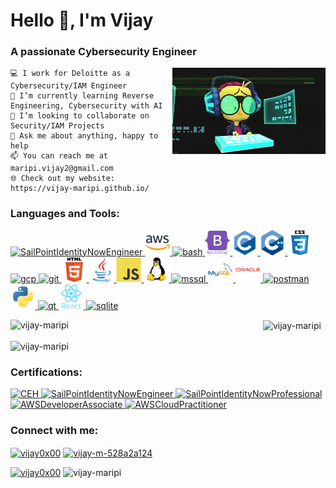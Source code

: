 <h1 align="left">Hello 👋, I'm Vijay</h1>
<h3 align="left">A passionate Cybersecurity Engineer</h3>
<img align="right" alt="security" width="245" src="https://raw.githubusercontent.com/vijay-maripi/Malicious-URL-Detector/master/project%20screens%20shots/giphy.gif">

    💻 I work for Deloitte as a Cybersecurity/IAM Engineer
    🌱 I’m currently learning Reverse Engineering, Cybersecurity with AI
    👯 I’m looking to collaborate on Security/IAM Projects
    💬 Ask me about anything, happy to help
    📫 You can reach me at maripi.vijay2@gmail.com
    🌐 Check out my website: https://vijay-maripi.github.io/
   
<h3 align="left">Languages and Tools:</h3>
<p align="left"> <a href="https://api.badgr.io/public/assertions/ecZ8CvsBTY24IFOnmThnhw" target="_blank" rel="noreferrer"> <img src="https://api.badgr.io/public/assertions/ecZ8CvsBTY24IFOnmThnhw/image" alt="SailPointIdentityNowEngineer" width="40" height="40"/> </a> <a href="https://aws.amazon.com" target="_blank" rel="noreferrer"> <img src="https://raw.githubusercontent.com/devicons/devicon/master/icons/amazonwebservices/amazonwebservices-original-wordmark.svg" alt="aws" width="40" height="40"/> </a> <a href="https://www.gnu.org/software/bash/" target="_blank" rel="noreferrer"> <img src="https://www.vectorlogo.zone/logos/gnu_bash/gnu_bash-icon.svg" alt="bash" width="40" height="40"/> </a> <a href="https://getbootstrap.com" target="_blank" rel="noreferrer"> <img src="https://raw.githubusercontent.com/devicons/devicon/master/icons/bootstrap/bootstrap-plain-wordmark.svg" alt="bootstrap" width="40" height="40"/> </a> <a href="https://www.cprogramming.com/" target="_blank" rel="noreferrer"> <img src="https://raw.githubusercontent.com/devicons/devicon/master/icons/c/c-original.svg" alt="c" width="40" height="40"/> </a> <a href="https://www.w3schools.com/cpp/" target="_blank" rel="noreferrer"> <img src="https://raw.githubusercontent.com/devicons/devicon/master/icons/cplusplus/cplusplus-original.svg" alt="cplusplus" width="40" height="40"/> </a> <a href="https://www.w3schools.com/css/" target="_blank" rel="noreferrer"> <img src="https://raw.githubusercontent.com/devicons/devicon/master/icons/css3/css3-original-wordmark.svg" alt="css3" width="40" height="40"/> </a> <a href="https://cloud.google.com" target="_blank" rel="noreferrer"> <img src="https://www.vectorlogo.zone/logos/google_cloud/google_cloud-icon.svg" alt="gcp" width="40" height="40"/> </a> <a href="https://git-scm.com/" target="_blank" rel="noreferrer"> <img src="https://www.vectorlogo.zone/logos/git-scm/git-scm-icon.svg" alt="git" width="40" height="40"/> </a> <a href="https://www.w3.org/html/" target="_blank" rel="noreferrer"> <img src="https://raw.githubusercontent.com/devicons/devicon/master/icons/html5/html5-original-wordmark.svg" alt="html5" width="40" height="40"/> </a> <a href="https://www.java.com" target="_blank" rel="noreferrer"> <img src="https://raw.githubusercontent.com/devicons/devicon/master/icons/java/java-original.svg" alt="java" width="40" height="40"/> </a> <a href="https://developer.mozilla.org/en-US/docs/Web/JavaScript" target="_blank" rel="noreferrer"> <img src="https://raw.githubusercontent.com/devicons/devicon/master/icons/javascript/javascript-original.svg" alt="javascript" width="40" height="40"/> </a> <a href="https://www.linux.org/" target="_blank" rel="noreferrer"> <img src="https://raw.githubusercontent.com/devicons/devicon/master/icons/linux/linux-original.svg" alt="linux" width="40" height="40"/> </a> <a href="https://www.microsoft.com/en-us/sql-server" target="_blank" rel="noreferrer"> <img src="https://www.svgrepo.com/show/303229/microsoft-sql-server-logo.svg" alt="mssql" width="40" height="40"/> </a> <a href="https://www.mysql.com/" target="_blank" rel="noreferrer"> <img src="https://raw.githubusercontent.com/devicons/devicon/master/icons/mysql/mysql-original-wordmark.svg" alt="mysql" width="40" height="40"/> </a> <a href="https://www.oracle.com/" target="_blank" rel="noreferrer"> <img src="https://raw.githubusercontent.com/devicons/devicon/master/icons/oracle/oracle-original.svg" alt="oracle" width="40" height="40"/> </a> <a href="https://postman.com" target="_blank" rel="noreferrer"> <img src="https://www.vectorlogo.zone/logos/getpostman/getpostman-icon.svg" alt="postman" width="40" height="40"/> </a> <a href="https://www.python.org" target="_blank" rel="noreferrer"> <img src="https://raw.githubusercontent.com/devicons/devicon/master/icons/python/python-original.svg" alt="python" width="40" height="40"/> </a> <a href="https://www.qt.io/" target="_blank" rel="noreferrer"> <img src="https://upload.wikimedia.org/wikipedia/commons/0/0b/Qt_logo_2016.svg" alt="qt" width="40" height="40"/> </a> <a href="https://reactjs.org/" target="_blank" rel="noreferrer"> <img src="https://raw.githubusercontent.com/devicons/devicon/master/icons/react/react-original-wordmark.svg" alt="react" width="40" height="40"/> </a> <a href="https://www.sqlite.org/" target="_blank" rel="noreferrer"> <img src="https://www.vectorlogo.zone/logos/sqlite/sqlite-icon.svg" alt="sqlite" width="40" height="40"/> </a> </p>

<p><img align="left" width="400" src="https://github-readme-stats.vercel.app/api/top-langs?username=vijay-maripi&show_icons=true&locale=en&layout=compact&theme=radical" alt="vijay-maripi" /></p>

<p>&nbsp;<img align="center" width="400" src="https://github-readme-stats.vercel.app/api?username=vijay-maripi&show_icons=true&locale=en&theme=radical" alt="vijay-maripi" /></p>

<p><img align="center" width="400" src="https://github-readme-streak-stats.herokuapp.com/?user=vijay-maripi&theme=radical" alt="vijay-maripi" /></p>

<h3 align="left">Certifications:</h3>
<a href="https://aspen.eccouncil.org/VerifyBadge?type=certification&a=2cZbZTiD8GhVl0rvWfbQ5S8pWgBEgpW7WEbHaWv5n9M=" target="_blank" rel="noreferrer"> <img src="https://aspen.eccouncil.org/Content/Badges/CertifiedBadges/CEH_2E345519D3F7.png" alt="CEH" width="100" height="100"/> </a>
<a href="https://api.badgr.io/public/assertions/ecZ8CvsBTY24IFOnmThnhw" target="_blank" rel="noreferrer"> <img src="https://api.badgr.io/public/assertions/ecZ8CvsBTY24IFOnmThnhw/image" alt="SailPointIdentityNowEngineer" width="100" height="100"/> </a>
<a href="https://api.badgr.io/public/assertions/r9T51wS2SpO9XymwYBonOA" target="_blank" rel="noreferrer"> <img src="https://api.badgr.io/public/assertions/r9T51wS2SpO9XymwYBonOA/image" alt="SailPointIdentityNowProfessional" width="100" height="100"/> </a>
<a href="https://www.credly.com/badges/658f715b-9e5f-4cf0-b450-ca523d35b956/" target="_blank" rel="noreferrer"> <img src="https://images.credly.com/size/340x340/images/b9feab85-1a43-4f6c-99a5-631b88d5461b/image.png" alt="AWSDeveloperAssociate" width="100" height="100"/> </a>
<a href="https://www.credly.com/badges/9694faee-a139-40df-bfea-b143c05c95f3/" target="_blank" rel="noreferrer"> <img src="https://images.credly.com/size/110x110/images/00634f82-b07f-4bbd-a6bb-53de397fc3a6/image.png" alt="AWSCloudPractitioner" width="100" height="100"/> </a>

<h3 align="left">Connect with me:</h3>
<p align="left">
<a href="https://twitter.com/vijay0x00" target="blank"><img align="center" src="https://raw.githubusercontent.com/rahuldkjain/github-profile-readme-generator/master/src/images/icons/Social/twitter.svg" alt="vijay0x00" height="30" width="40" /></a>
<a href="https://linkedin.com/in/vijay-m-528a2a124" target="blank"><img align="center" src="https://raw.githubusercontent.com/rahuldkjain/github-profile-readme-generator/master/src/images/icons/Social/linked-in-alt.svg" alt="vijay-m-528a2a124" height="30" width="40" /></a>

<p align="left"> <a href="https://twitter.com/vijay0x00" target="blank"><img src="https://img.shields.io/twitter/follow/vijay0x00?logo=twitter&style=flat&color=0e75b6" alt="vijay0x00" /></a> <img src="https://komarev.com/ghpvc/?username=vijay-maripi&label=Profile%20views&color=0e75b6&style=flat" alt="vijay-maripi" /></p>
